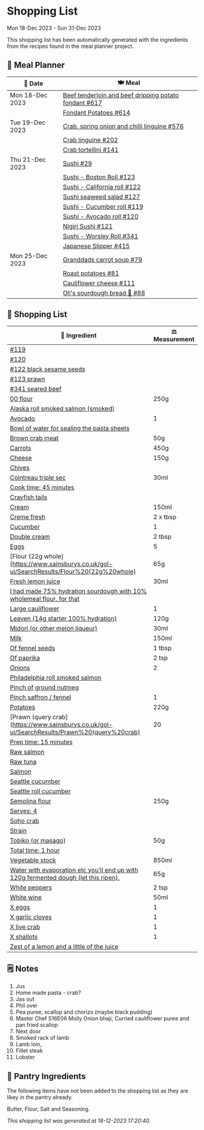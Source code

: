 # Shopping List

Mon 18-Dec 2023 - Sun 31-Dec 2023

This shopping list has been automatically generated with the ingredients from the recipes found in the meal planner project.

## 📅 Meal Planner

|📅 Date| 🍽️ Meal|
|----|----|
|Mon 18-Dec 2023|[Beef tenderloin and beef dripping potato fondant #617](https://github.com/jcallaghan/The-Cookbook/issues/617)|
||[Fondant Potatoes #614](https://github.com/jcallaghan/The-Cookbook/issues/614)|
|Tue 19-Dec 2023|[Crab, spring onion and chilli linguine #576](https://github.com/jcallaghan/The-Cookbook/issues/576)|
||[Crab linguine #202](https://github.com/jcallaghan/The-Cookbook/issues/202)|
||[Crab tortellini #141](https://github.com/jcallaghan/The-Cookbook/issues/141)|
|Thu 21-Dec 2023|[Sushi #29](https://github.com/jcallaghan/The-Cookbook/issues/29)|
||[Sushi - Boston Roll #123](https://github.com/jcallaghan/The-Cookbook/issues/123)|
||[Sushi - California roll #122](https://github.com/jcallaghan/The-Cookbook/issues/122)|
||[Sushi seaweed salad #127](https://github.com/jcallaghan/The-Cookbook/issues/127)|
||[Sushi - Cucumber roll #119](https://github.com/jcallaghan/The-Cookbook/issues/119)|
||[Sushi - Avocado roll #120](https://github.com/jcallaghan/The-Cookbook/issues/120)|
||[Nigiri Sushi #121](https://github.com/jcallaghan/The-Cookbook/issues/121)|
||[Sushi - Worsley Roll #341](https://github.com/jcallaghan/The-Cookbook/issues/341)|
||[Japanese Slipper #415](https://github.com/jcallaghan/The-Cookbook/issues/415)|
|Mon 25-Dec 2023|[Granddads carrot soup #79](https://github.com/jcallaghan/The-Cookbook/issues/79)|
||[Roast potatoes  #81](https://github.com/jcallaghan/The-Cookbook/issues/81)|
||[Cauliflower cheese #111](https://github.com/jcallaghan/The-Cookbook/issues/111)|
||[Oli's sourdough bread 🍞 #88](https://github.com/jcallaghan/The-Cookbook/issues/88)|

## 🛒 Shopping List

| 🍌 Ingredient| ⚖️ Measurement|
|----------|-----------|
|[#119](https://www.sainsburys.co.uk/gol-ui/SearchResults/#119)||
|[#120](https://www.sainsburys.co.uk/gol-ui/SearchResults/#120)||
|[#122 black sesame seeds](https://www.sainsburys.co.uk/gol-ui/SearchResults/#122%20black%20sesame%20seeds)||
|[#123 prawn](https://www.sainsburys.co.uk/gol-ui/SearchResults/#123%20prawn)||
|[#341 seared beef](https://www.sainsburys.co.uk/gol-ui/SearchResults/#341%20seared%20beef)||
|[00 flour](https://www.sainsburys.co.uk/gol-ui/SearchResults/00%20flour)|250g|
|[Alaska roll smoked salmon (smoked)](https://www.sainsburys.co.uk/gol-ui/SearchResults/Alaska%20roll%20smoked%20salmon%20(smoked))||
|[Avocado](https://www.sainsburys.co.uk/gol-ui/SearchResults/Avocado)|1|
|[Bowl of water for sealing the pasta sheets](https://www.sainsburys.co.uk/gol-ui/SearchResults/Bowl%20of%20water%20for%20sealing%20the%20pasta%20sheets)||
|[Brown crab meat](https://www.sainsburys.co.uk/gol-ui/SearchResults/Brown%20crab%20meat)|50g|
|[Carrots](https://www.sainsburys.co.uk/gol-ui/SearchResults/Carrots)|450g|
|[Cheese](https://www.sainsburys.co.uk/gol-ui/SearchResults/Cheese)|150g|
|[Chives](https://www.sainsburys.co.uk/gol-ui/SearchResults/Chives)||
|[Cointreau triple sec](https://www.sainsburys.co.uk/gol-ui/SearchResults/Cointreau%20triple%20sec)|30ml|
|[Cook time: 45 minutes](https://www.sainsburys.co.uk/gol-ui/SearchResults/Cook%20time:%2045%20minutes)||
|[Crayfish tails](https://www.sainsburys.co.uk/gol-ui/SearchResults/Crayfish%20tails)||
|[Cream](https://www.sainsburys.co.uk/gol-ui/SearchResults/Cream)|150ml|
|[Creme fresh](https://www.sainsburys.co.uk/gol-ui/SearchResults/Creme%20fresh)|2 x tbsp|
|[Cucumber](https://www.sainsburys.co.uk/gol-ui/SearchResults/Cucumber)|1|
|[Double cream](https://www.sainsburys.co.uk/gol-ui/SearchResults/Double%20cream)|2 tbsp|
|[Eggs](https://www.sainsburys.co.uk/gol-ui/SearchResults/Eggs)|5|
|[Flour (22g whole](https://www.sainsburys.co.uk/gol-ui/SearchResults/Flour%20(22g%20whole)|65g|
|[Fresh lemon juice](https://www.sainsburys.co.uk/gol-ui/SearchResults/Fresh%20lemon%20juice)|30ml|
|[I had made 75% hydration sourdough with 10% wholemeal flour. for that](https://www.sainsburys.co.uk/gol-ui/SearchResults/I%20had%20made%2075%%20hydration%20sourdough%20with%2010%%20wholemeal%20flour.%20for%20that)||
|[Large cauliflower](https://www.sainsburys.co.uk/gol-ui/SearchResults/Large%20cauliflower)|1|
|[Leaven (14g starter 100% hydration)](https://www.sainsburys.co.uk/gol-ui/SearchResults/Leaven%20(14g%20starter%20100%%20hydration))|120g|
|[Midori (or other melon liqueur)](https://www.sainsburys.co.uk/gol-ui/SearchResults/Midori%20(or%20other%20melon%20liqueur))|30ml|
|[Milk](https://www.sainsburys.co.uk/gol-ui/SearchResults/Milk)|150ml|
|[Of fennel seeds](https://www.sainsburys.co.uk/gol-ui/SearchResults/Of%20fennel%20seeds)|1 tbsp|
|[Of paprika](https://www.sainsburys.co.uk/gol-ui/SearchResults/Of%20paprika)|2 tsp|
|[Onions](https://www.sainsburys.co.uk/gol-ui/SearchResults/Onions)|2|
|[Philadelphia roll smoked salmon](https://www.sainsburys.co.uk/gol-ui/SearchResults/Philadelphia%20roll%20smoked%20salmon)||
|[Pinch of ground nutmeg](https://www.sainsburys.co.uk/gol-ui/SearchResults/Pinch%20of%20ground%20nutmeg)||
|[Pinch saffron / fennel](https://www.sainsburys.co.uk/gol-ui/SearchResults/Pinch%20saffron%20/%20fennel)|1|
|[Potatoes](https://www.sainsburys.co.uk/gol-ui/SearchResults/Potatoes)|220g|
|[Prawn (query crab](https://www.sainsburys.co.uk/gol-ui/SearchResults/Prawn%20(query%20crab)|20|
|[Prep time: 15 minutes](https://www.sainsburys.co.uk/gol-ui/SearchResults/Prep%20time:%2015%20minutes)||
|[Raw salmon](https://www.sainsburys.co.uk/gol-ui/SearchResults/Raw%20salmon)||
|[Raw tuna](https://www.sainsburys.co.uk/gol-ui/SearchResults/Raw%20tuna)||
|[Salmon](https://www.sainsburys.co.uk/gol-ui/SearchResults/Salmon)||
|[Seattle cucumber](https://www.sainsburys.co.uk/gol-ui/SearchResults/Seattle%20cucumber)||
|[Seattle roll cucumber](https://www.sainsburys.co.uk/gol-ui/SearchResults/Seattle%20roll%20cucumber)||
|[Semolina flour](https://www.sainsburys.co.uk/gol-ui/SearchResults/Semolina%20flour)|250g|
|[Serves: 4](https://www.sainsburys.co.uk/gol-ui/SearchResults/Serves:%204)||
|[Soho crab](https://www.sainsburys.co.uk/gol-ui/SearchResults/Soho%20crab)||
|[Strain](https://www.sainsburys.co.uk/gol-ui/SearchResults/Strain)||
|[Tobiko (or masago)](https://www.sainsburys.co.uk/gol-ui/SearchResults/Tobiko%20(or%20masago))|50g|
|[Total time: 1 hour](https://www.sainsburys.co.uk/gol-ui/SearchResults/Total%20time:%201%20hour)||
|[Vegetable stock](https://www.sainsburys.co.uk/gol-ui/SearchResults/Vegetable%20stock)|850ml|
|[Water with evaporation etc you’ll end up with 120g fermented dough (let this ripen).](https://www.sainsburys.co.uk/gol-ui/SearchResults/Water%20with%20evaporation%20etc%20you’ll%20end%20up%20with%20120g%20fermented%20dough%20(let%20this%20ripen).)|65g|
|[White peppers](https://www.sainsburys.co.uk/gol-ui/SearchResults/White%20peppers)|2 tsp|
|[White wine](https://www.sainsburys.co.uk/gol-ui/SearchResults/White%20wine)|50ml|
|[X eggs](https://www.sainsburys.co.uk/gol-ui/SearchResults/X%20eggs)|1|
|[X garlic cloves](https://www.sainsburys.co.uk/gol-ui/SearchResults/X%20garlic%20cloves)|1|
|[X live crab](https://www.sainsburys.co.uk/gol-ui/SearchResults/X%20live%20crab)|1|
|[X shallots](https://www.sainsburys.co.uk/gol-ui/SearchResults/X%20shallots)|1|
|[Zest of a lemon and a little of the juice](https://www.sainsburys.co.uk/gol-ui/SearchResults/Zest%20of%20a%20lemon%20and%20a%20little%20of%20the%20juice)||

## 🗒️ Notes

1. Jus
1. Home made pasta - crab?
1. Jas out
1. Phil over
1. Pea puree, scallop and chorizo (maybe black pudding)
1. Master Chef S16E06 Molly Onion bhaji, Curried cauliflower puree and pan fried scallop
1. Next door
1. Smoked rack of lamb
1. Lamb loin,
1. Fillet steak
1. Lobster

## 🏪 Pantry Ingredients

The following items have not been added to the shopping list as they are likey in the pantry already.

Butter, Flour, Salt and Seasoning.


_This shopping list was generated at 18-12-2023 17:20:40._